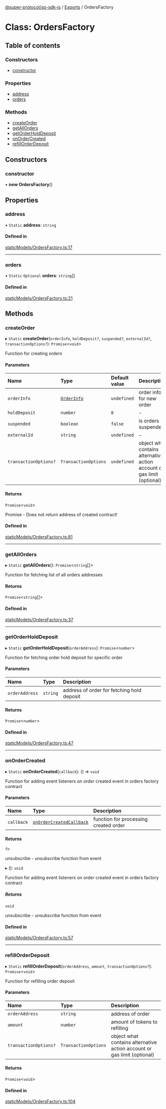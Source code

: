 [@super-protocol/sp-sdk-js](../README.md) / [Exports](../modules.md) / OrdersFactory

# Class: OrdersFactory

## Table of contents

### Constructors

- [constructor](OrdersFactory.md#constructor)

### Properties

- [address](OrdersFactory.md#address)
- [orders](OrdersFactory.md#orders)

### Methods

- [createOrder](OrdersFactory.md#createorder)
- [getAllOrders](OrdersFactory.md#getallorders)
- [getOrderHoldDeposit](OrdersFactory.md#getorderholddeposit)
- [onOrderCreated](OrdersFactory.md#onordercreated)
- [refillOrderDeposit](OrdersFactory.md#refillorderdeposit)

## Constructors

### constructor

• **new OrdersFactory**()

## Properties

### address

▪ `Static` **address**: `string`

#### Defined in

[staticModels/OrdersFactory.ts:17](https://github.com/Super-Protocol/sp-sdk-js/blob/3ba23f7/src/staticModels/OrdersFactory.ts#L17)

___

### orders

▪ `Static` `Optional` **orders**: `string`[]

#### Defined in

[staticModels/OrdersFactory.ts:21](https://github.com/Super-Protocol/sp-sdk-js/blob/3ba23f7/src/staticModels/OrdersFactory.ts#L21)

## Methods

### createOrder

▸ `Static` **createOrder**(`orderInfo`, `holdDeposit?`, `suspended?`, `externalId?`, `transactionOptions?`): `Promise`<`void`\>

Function for creating orders

#### Parameters

| Name | Type | Default value | Description |
| :------ | :------ | :------ | :------ |
| `orderInfo` | [`OrderInfo`](../modules.md#orderinfo) | `undefined` | order info for new order |
| `holdDeposit` | `number` | `0` | - |
| `suspended` | `boolean` | `false` | is orders suspended |
| `externalId` | `string` | `undefined` | - |
| `transactionOptions?` | `TransactionOptions` | `undefined` | object what contains alternative action account or gas limit (optional) |

#### Returns

`Promise`<`void`\>

Promise<void> - Does not return address of created contract!

#### Defined in

[staticModels/OrdersFactory.ts:81](https://github.com/Super-Protocol/sp-sdk-js/blob/3ba23f7/src/staticModels/OrdersFactory.ts#L81)

___

### getAllOrders

▸ `Static` **getAllOrders**(): `Promise`<`string`[]\>

Function for fetching list of all orders addresses

#### Returns

`Promise`<`string`[]\>

#### Defined in

[staticModels/OrdersFactory.ts:37](https://github.com/Super-Protocol/sp-sdk-js/blob/3ba23f7/src/staticModels/OrdersFactory.ts#L37)

___

### getOrderHoldDeposit

▸ `Static` **getOrderHoldDeposit**(`orderAddress`): `Promise`<`number`\>

Function for fetching order hold deposit for specific order

#### Parameters

| Name | Type | Description |
| :------ | :------ | :------ |
| `orderAddress` | `string` | address of order for fetching hold deposit |

#### Returns

`Promise`<`number`\>

#### Defined in

[staticModels/OrdersFactory.ts:47](https://github.com/Super-Protocol/sp-sdk-js/blob/3ba23f7/src/staticModels/OrdersFactory.ts#L47)

___

### onOrderCreated

▸ `Static` **onOrderCreated**(`callback`): () => `void`

Function for adding event listeners on order created event in orders factory contract

#### Parameters

| Name | Type | Description |
| :------ | :------ | :------ |
| `callback` | [`onOrderCreatedCallback`](../modules.md#onordercreatedcallback) | function for processing created order |

#### Returns

`fn`

unsubscribe - unsubscribe function from event

▸ (): `void`

Function for adding event listeners on order created event in orders factory contract

##### Returns

`void`

unsubscribe - unsubscribe function from event

#### Defined in

[staticModels/OrdersFactory.ts:57](https://github.com/Super-Protocol/sp-sdk-js/blob/3ba23f7/src/staticModels/OrdersFactory.ts#L57)

___

### refillOrderDeposit

▸ `Static` **refillOrderDeposit**(`orderAddress`, `amount`, `transactionOptions?`): `Promise`<`void`\>

Function for refilling order deposit

#### Parameters

| Name | Type | Description |
| :------ | :------ | :------ |
| `orderAddress` | `string` | address of order |
| `amount` | `number` | amount of tokens to refilling |
| `transactionOptions?` | `TransactionOptions` | object what contains alternative action account or gas limit (optional) |

#### Returns

`Promise`<`void`\>

#### Defined in

[staticModels/OrdersFactory.ts:104](https://github.com/Super-Protocol/sp-sdk-js/blob/3ba23f7/src/staticModels/OrdersFactory.ts#L104)
